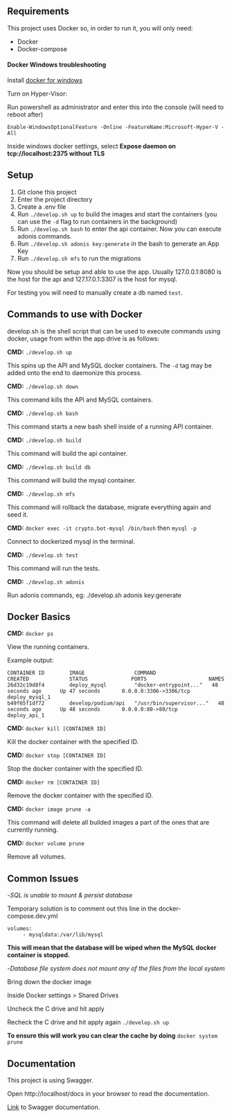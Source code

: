 ## Requirements

This project uses Docker so, in order to run it, you will only need:
- Docker
- Docker-compose

#### Docker Windows troubleshooting
Install [docker for windows](https://docs.docker.com/docker-for-windows/install/)

Turn on Hyper-Visor:

Run powershell as administrator and enter this into the console (will need to reboot after)

```Enable-WindowsOptionalFeature -Online -FeatureName:Microsoft-Hyper-V -All```

Inside windows docker settings, select **Expose daemon on tcp://localhost:2375 without TLS**

## Setup

1. Git clone this project
2. Enter the project directory
3. Create a .env file
4. Run `./develop.sh up` to build the images and start the containers 
(you can use the `-d` flag to run containers in the background)
5. Run `./develop.sh bash` to enter the api container. Now you can execute adonis commands.
6. Run `./develop.sh adonis key:generate` in the bash to generate an App Key
7. Run `./develop.sh mfs` to run the migrations

Now you should be setup and able to use the app. 
Usually 127.0.0.1:8080 is the host for the api and 127.17.0.1:3307 is the host for mysql.

For testing you will need to manually create a db named ```test```.

## Commands to use with Docker
develop.sh is the shell script that can be used to execute commands using docker, usage from within the app drive is as follows:

**CMD:** ```./develop.sh up```

This spins up the API and MySQL docker containers. The ```-d``` tag may be added onto the end to daemonize this process.

**CMD:** ```./develop.sh down```

This command kills the API and MySQL containers.

**CMD:** ```./develop.sh bash```

This command starts a new bash shell inside of a running API container.

**CMD:** ```./develop.sh build```

This command will build the api container.

**CMD:** ```./develop.sh build db```

This command will build the mysql container.

**CMD:** ```./develop.sh mfs```

This command will rollback the database, migrate everything again and seed it.

**CMD:** ```docker exec -it crypto.bot-mysql /bin/bash``` then ```mysql -p```

Connect to dockerized mysql in the terminal.

**CMD:** ```./develop.sh test```

This command will run the tests.

**CMD:** ```./develop.sh adonis```

Run adonis commands, eg: ./develop.sh adonis key:generate

## Docker Basics

**CMD:** ```docker ps```

View the running containers.

Example output:
```
CONTAINER ID        IMAGE                COMMAND                  CREATED             STATUS              PORTS                    NAMES
26d32c19d8f4        deploy_mysql         "docker-entrypoint..."   48 seconds ago      Up 47 seconds       0.0.0.0:3306->3306/tcp   deploy_mysql_1
b49f65f1df72        develop/podium/api   "/usr/bin/supervisor..."   48 seconds ago      Up 48 seconds       0.0.0.0:80->80/tcp       deploy_api_1
```

**CMD:** ```docker kill [CONTAINER ID] ```

Kill the docker container with the specified ID.

**CMD:** ```docker stop [CONTAINER ID] ```

Stop the docker container with the specified ID.

**CMD:** ```docker rm [CONTAINER ID] ```

Remove the docker container with the specified ID.

**CMD:** ```docker image prune -a ```

This command will delete all builded images a part of the ones that are currently running.

**CMD:** ```docker volume prune ```

Remove all volumes.

## Common Issues

-_SQL is unable to mount & persist database_

Temporary solution is to comment out this line in the docker-compose.dev.yml
```
volumes:
     - mysqldata:/var/lib/mysql
```
**This will mean that the database will be wiped when the MySQL docker container is stopped.**

-_Database file system does not mount any of the files from the local system_

Bring down the docker image

Inside Docker settings > Shared Drives

Uncheck the C drive and hit apply

Recheck the C drive and hit apply again `./develop.sh up`

**To ensure this will work you can clear the cache by doing** ```docker system prune``` 

## Documentation

This project is using Swagger.

Open http://localhost/docs in your browser to read the documentation.

[Link](https://github.com/ahmadarif/adonis-swagger) to Swagger documentation.
